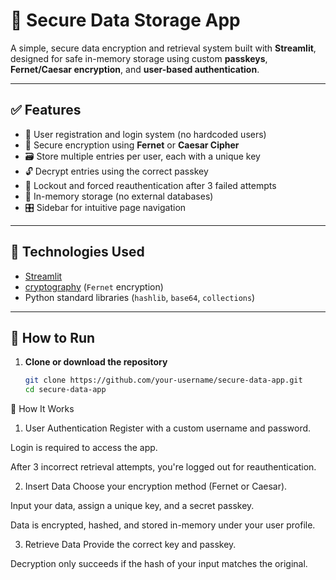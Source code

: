 # 🔐 Secure Data Storage App

A simple, secure data encryption and retrieval system built with **Streamlit**, designed for safe in-memory storage using custom **passkeys**, **Fernet/Caesar encryption**, and **user-based authentication**.

---

## ✅ Features

- 🔑 User registration and login system (no hardcoded users)
- 🔐 Secure encryption using **Fernet** or **Caesar Cipher**
- 🗃️ Store multiple entries per user, each with a unique key
- 🔓 Decrypt entries using the correct passkey
- 🚫 Lockout and forced reauthentication after 3 failed attempts
- 🧠 In-memory storage (no external databases)
- 🎛️ Sidebar for intuitive page navigation

---

## 🧰 Technologies Used

- [Streamlit](https://streamlit.io/)
- [cryptography](https://pypi.org/project/cryptography/) (`Fernet` encryption)
- Python standard libraries (`hashlib`, `base64`, `collections`)

---

## 🚀 How to Run

1. **Clone or download the repository**
   ```bash
   git clone https://github.com/your-username/secure-data-app.git
   cd secure-data-app
🧪 How It Works
1. User Authentication
Register with a custom username and password.

Login is required to access the app.

After 3 incorrect retrieval attempts, you're logged out for reauthentication.

2. Insert Data
Choose your encryption method (Fernet or Caesar).

Input your data, assign a unique key, and a secret passkey.

Data is encrypted, hashed, and stored in-memory under your user profile.

3. Retrieve Data
Provide the correct key and passkey.

Decryption only succeeds if the hash of your input matches the original.


